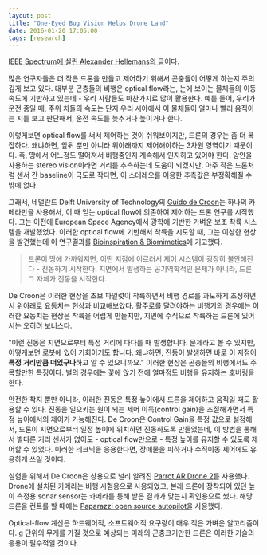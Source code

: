 ```yaml
---
layout: post
title: "One-Eyed Bug Vision Helps Drone Land"
date: 2016-01-20 17:05:00
tags: [research]
---
```


[IEEE Spectrum에 실린 Alexander Hellemans의 글](http://spectrum.ieee.org/automaton/robotics/aerial-robots/oneeyed-bug-vision-helps-drones-land)이다.

많은 연구자들은 더 작은 드론을 만들고 제어하기 위해서 곤충들이 어떻게 하는지 주의깊게 보고 있다. 대부분 곤충들의 비행은 optical flow라는, 눈에 보이는 물체들의 이동 속도에 기반하고 있는데 - 우리 사람들도 마찬가지로 많이 활용한다. 예를 들어, 우리가 운전 중일 때, 주위 차들의 속도는 단지 우리 시야에서 이 물체들이 얼마나 빨리 움직이는 지를 보고 판단해서, 운전 속도를 늦추거나 높이거나 한다.

이렇게보면 optical flow를 써서 제어하는 것이 쉬워보이지만, 드론의 경우는 좀 더 복잡하다. 왜냐하면, 앞뒤 뿐만 아니라 위아래까지 제어해야하는 3차원 영역이기 때문이다. 즉, 땅에서 어느정도 떨어져서 비행중인지 계속해서 인지하고 있어야 한다. 양안을 사용하는 stereo vision이라면 거리를 추측하는데 도움이 되겠지만, 아주 작은 드론처럼 센서 간 baseline이 극도로 작다면, 이 스테레오를 이용한 추측값은 부정확해질 수 밖에 없다.

그래서, 네덜란드 Delft University of Technology의 [Guido de Croon]는 하나의 카메라만을 사용해서, 이 때 얻는 optical flow에 의존하여 제어하는 드론 연구를 시작했다. 그는 이전에 European Space Agency에서 광학에 기반한 가벼운 보조 착륙 시스템을 개발했었다. 이러한 optical flow에 기반해서 착륙을 시도할 때, 그는 이상한 현상을 발견했는데 이 연구결과를 [Bioinspiration & Biomimetics]에 기고했다.

> 드론이 땅에 가까워지면, 어떤 지점에 이르러서 제어 시스템이 굉장히 불안해진다 - 진동하기 시작한다. 지면에서 발생하는 공기역학적인 문제가 아니라, 드론 그 자체가 진동을 시작한다.

De Croon은 이러한 현상을 초보 파일럿이 착륙하면서 비행 경로를 과도하게 조정하면서 위아래로 요동치는 현상과 비교해보았다. 활주로를 달려야하는 비행기의 경우에는 이러한 요동치는 현상은 착륙을 어렵게 만들지만, 지면에 수직으로 착륙하는 드론에 있어서는 오히려 보너스다.

"이런 진동은 지면으로부터 특정 거리에 다다를 때 발생합니다. 문제라고 볼 수 있지만, 어떻게보면 로봇에 있어 기회이기도 합니다. 왜냐하면, 진동이 발생하면 바로 이 지점이 **특정 거리만큼 떠있구나**하고 알 수 있으니까요." 이러한 현상은 곤충들의 비행에서도 주목할만한 특징이다. 벌의 경우에는 꽃에 앉기 전에 얼마정도 비행을 유지하는 호버링을 한다.

안전한 착지 뿐만 아니라, 이러한 진동은 특정 높이에서 드론을 제어하고 움직일 때도 활용할 수 있다. 진동을 일으키는 원이 되는 제어 이득(control gain)을 조절해가면서 특정 높이에서의 제어가 가능해진다. De Croon은 Control Gain을 특정 값으로 설정해서, 드론이 지면으로부터 일정 높이에 위치하면 진동하도록 만들었는데, 이 방법을 통해서 별다른 거리 센서가 없이도 - optical flow만으로 - 특정 높이를 유지할 수 있도록 제어할 수 있었다. 이러한 테크닉을 응용한다면, 장애물을 피하거나 수직이동 제어에도 유용하게 쓰일 것이다.

실험을 위해서 De Croon은 상용으로 널리 알려진 [Parrot AR Drone 2]를 사용했다. Drone에 설치된 카메라는 비행 시험용으로 사용되었고, 본래 드론에 장착되어 있던 높이 측정용 sonar sensor는 카메라를 통해 받은 결과가 맞는지 확인용으로 썼다. 해당 드론을 컨트롤 할 때에는 [Paparazzi open source autopilot]을 사용했다.

Optical-flow 계산은 하드웨어적, 소프트웨어적 요구량이 매우 적은 가벼운 알고리즘이다. g 단위의 무게를 가질 것으로 예상되는 미래의 곤충크기만한 드론은 이러한 기술의 응용이 필수적일 것이다.


[Guido de Croon]: http://www.bene-guido.eu/wordpress/
[Bioinspiration & Biomimetics]: http://iopscience.iop.org/article/10.1088/1748-3190/11/1/016004/meta
[Parrot AR Drone 2]: http://ardrone2.parrot.com/
[Paparazzi open source autopilot]: http://wiki.paparazziuav.org/wiki/
